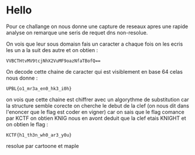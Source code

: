 # Hello

Pour ce challange on nous donne une capture de reseaux apres une rapide analyse on remarque une seris de requet dns 
non-resolue.

On vois que leur sous domaisn fais un caracter a chaque fois on les ecris les un a la suit des autre et
on obtien : 

```VVBCTHtvMV9tcjNhX2VuMF9oazNfaTBofQ==```

On decode cette chaine de caracter qui est visiblement en base 64 
celas nous donne : 

```UPBL{o1_mr3a_en0_hk3_i0h}```

on vois que cette chaine est chiffrer avec un algorythme de substitution car la structure semble corecte
on cherche le debut de la clef (on nous dit dans l'enoncer que le flag est coder en vigner) car on sais que le flag comance par KCTF 
on obtien KNIG nous en avont deduit que la clef etais KNIGHT et on obtien le flag :

```KCTF{h1_th3n_wh0_ar3_y0u}```

resolue par cartoone et maple
